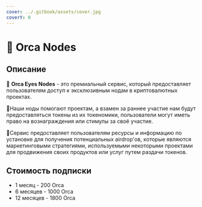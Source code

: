 ```yaml
---
cover: ../.gitbook/assets/cover.jpg
coverY: 0
---
```


# 👑 Orca Nodes

## Описание

👑 **Orca Eyes Nodes** - это премиальный сервис, который предоставляет пользователям доступ к эксклюзивным нодам в криптовалютных проектах.

🔺Наши ноды помогают проектам, а взамен за раннее участие нам будут предоставляться токены из их токеномики, пользователи могут иметь право на вознаграждения или стимулы за своё участие.

🔺Сервис предоставляет пользователям ресурсы и информацию по установке для получения потенциальных airdrop'ов, которые являются маркетинговыми стратегиями, используемыми некоторыми проектами для продвижения своих продуктов или услуг путем раздачи токенов.

## Стоимость подписки

* 1 месяц - 200 Orca
* 6 месяцев - 1000 Orca
* 12 месяцев - 1800 Orca

